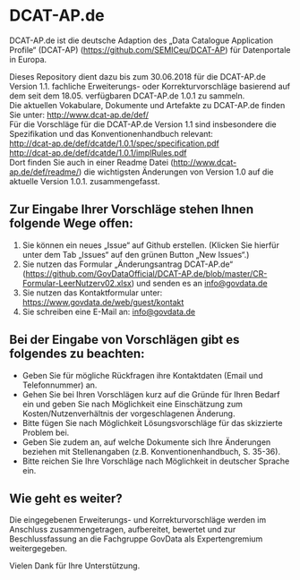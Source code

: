 # DCAT-AP.de
DCAT-AP.de ist die deutsche Adaption des „Data Catalogue Application Profile“ (DCAT-AP) (https://github.com/SEMICeu/DCAT-AP) für Datenportale in Europa.

Dieses Repository dient dazu bis zum 30.06.2018 für die DCAT-AP.de Version 1.1. fachliche Erweiterungs- oder Korrekturvorschläge basierend auf dem seit dem 18.05. verfügbaren DCAT-AP.de 1.0.1 zu sammeln. <br>
Die aktuellen Vokabulare, Dokumente und Artefakte zu DCAT-AP.de finden Sie unter: 
http://www.dcat-ap.de/def/ <br>
Für die Vorschläge für die DCAT-AP.de Version 1.1 sind insbesondere die Spezifikation und das Konventionenhandbuch relevant:   
http://dcat-ap.de/def/dcatde/1.0.1/spec/specification.pdf <br>
http://dcat-ap.de/def/dcatde/1.0.1/implRules.pdf <br>
Dort finden Sie auch in einer Readme Datei (http://www.dcat-ap.de/def/readme/) die wichtigsten Änderungen von Version 1.0 auf die aktuelle Version 1.0.1. zusammengefasst. 

## Zur Eingabe Ihrer Vorschläge stehen Ihnen folgende Wege offen: 

1. Sie können ein neues „Issue“ auf Github erstellen. (Klicken Sie hierfür unter dem Tab „Issues“ auf den grünen Button „New Issues“.)  
2. Sie nutzen das Formular „Änderungsantrag DCAT-AP.de“ (https://github.com/GovDataOfficial/DCAT-AP.de/blob/master/CR-Formular-LeerNutzerv02.xlsx) und senden es an info@govdata.de 
3. Sie nutzen das Kontaktformular unter: https://www.govdata.de/web/guest/kontakt  
4. Sie schreiben eine E-Mail an: info@govdata.de 

## Bei der Eingabe von Vorschlägen gibt es folgendes zu beachten:

-	Geben Sie für mögliche Rückfragen ihre Kontaktdaten (Email und Telefonnummer) an. 
-	Gehen Sie bei Ihren Vorschlägen kurz auf die Gründe für Ihren Bedarf ein und geben Sie nach Möglichkeit eine Einschätzung zum Kosten/Nutzenverhältnis der vorgeschlagenen Änderung.
-	Bitte fügen Sie nach Möglichkeit Lösungsvorschläge für das skizzierte Problem bei. 
-	Geben Sie zudem an, auf welche Dokumente sich Ihre Änderungen beziehen mit Stellenangaben (z.B. Konventionenhandbuch, S. 35-36). 
- Bitte reichen Sie Ihre Vorschläge nach Möglichkeit in deutscher Sprache ein. 
	
## Wie geht es weiter? 

Die eingegebenen Erweiterungs- und Korrekturvorschläge werden im Anschluss zusammengetragen, aufbereitet, bewertet und zur Beschlussfassung an die Fachgruppe GovData als Expertengremium weitergegeben.

Vielen Dank für Ihre Unterstützung.
